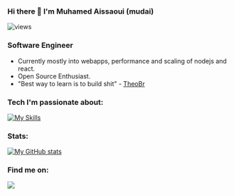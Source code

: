 ### Hi there 👋 I'm Muhamed Aissaoui (mudai)

<p align="left"> <img src="https://komarev.com/ghpvc/?username=mudai11" alt="views" /> </p>

### Software Engineer

*   Currently mostly into webapps, performance and scaling of nodejs and react. 
*   Open Source Enthusiast.
*   "Best way to learn is to build shit" - [TheoBr](https://www.twitter.com/t3dotgg)

### Tech I'm passionate about:

[![My Skills](https://skillicons.dev/icons?i=js,ts,react,nextjs,tailwindcss,nodejs,docker,redis,wasm)](#)

### Stats:

[![My GitHub stats](https://github-readme-stats.vercel.app/api?username=mudai11&show_icons=true&theme=dark)](#)

### Find me on:

<a href="https://www.linkedin.com/in/muhamed-aziz-issaoui-2ab752257" target="_blank">
<img src="https://img.shields.io/badge/linkedin%20-%2314354C.svg?&style=for-the-badge&logo=linkedin&logoColor=white"/>
</a>
